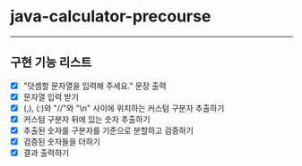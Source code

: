 # java-calculator-precourse
---
**구현 기능 리스트**
---
- [x] "덧셈할 문자열을 입력해 주세요." 문장 출력
- [x] 문자열 입력 받기
- [x] (,), (:)와 "//"와 "\n" 사이에 위치하는 커스텀 구분자 추출하기
- [x] 커스텀 구분자 뒤에 있는 숫자 추출하기
- [x] 추출된 숫자를 구분자를 기준으로 분할하고 검증하기
- [x] 검증된 숫자들을 더하기
- [x] 결과 출력하기